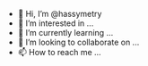 - 👋 Hi, I’m @hassymetry
- 👀 I’m interested in ...
- 🌱 I’m currently learning ...
- 💞️ I’m looking to collaborate on ...
- 📫 How to reach me ...

<!---
hassymetry/hassymetry is a ✨ special ✨ repository because its `README.md` (this file) appears on your GitHub profile.
You can click the Preview link to take a look at your changes.
--->
